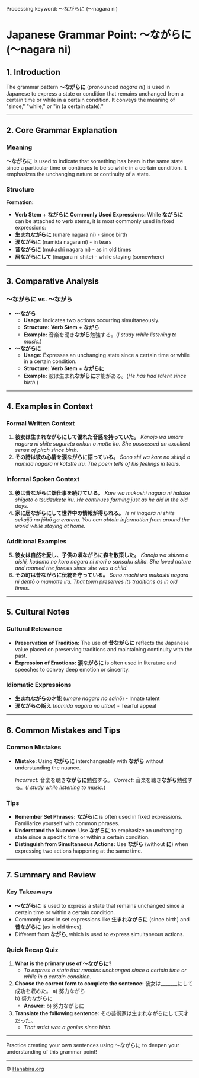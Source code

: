 Processing keyword: ～ながらに (～nagara ni)
# Japanese Grammar Point: ～ながらに (～nagara ni)

## 1. Introduction
The grammar pattern **～ながらに** (pronounced *nagara ni*) is used in Japanese to express a state or condition that remains unchanged from a certain time or while in a certain condition. It conveys the meaning of "since," "while," or "in (a certain state)."

---
## 2. Core Grammar Explanation
### Meaning
**～ながらに** is used to indicate that something has been in the same state since a particular time or continues to be so while in a certain condition. It emphasizes the unchanging nature or continuity of a state.
### Structure
**Formation:**
- **Verb Stem** + **ながらに**
**Commonly Used Expressions:**
While **ながらに** can be attached to verb stems, it is most commonly used in fixed expressions:
- **生まれながらに** (umare nagara ni) - since birth
- **涙ながらに** (namida nagara ni) - in tears
- **昔ながらに** (mukashi nagara ni) - as in old times
- **居ながらにして** (inagara ni shite) - while staying (somewhere)
---
## 3. Comparative Analysis
### ～ながらに vs. ～ながら
- **～ながら**
  - **Usage:** Indicates two actions occurring simultaneously.
  - **Structure:** **Verb Stem** + **ながら**
  - **Example:** 音楽を聞き**ながら**勉強する。(*I study while listening to music.*)
- **～ながらに**
  - **Usage:** Expresses an unchanging state since a certain time or while in a certain condition.
  - **Structure:** **Verb Stem** + **ながらに**
  - **Example:** 彼は生まれ**ながらに**才能がある。(*He has had talent since birth.*)
---
## 4. Examples in Context
### Formal Written Context
1. **彼女は生まれながらにして優れた音感を持っていた。**
   *Kanojo wa umare nagara ni shite sugureta onkan o motte ita.*
   *She possessed an excellent sense of pitch since birth.*
2. **その詩は彼の心情を涙ながらに語っている。**
   *Sono shi wa kare no shinjō o namida nagara ni katatte iru.*
   *The poem tells of his feelings in tears.*
### Informal Spoken Context
3. **彼は昔ながらに畑仕事を続けている。**
   *Kare wa mukashi nagara ni hatake shigoto o tsudzukete iru.*
   *He continues farming just as he did in the old days.*
4. **家に居ながらにして世界中の情報が得られる。**
   *Ie ni inagara ni shite sekaijū no jōhō ga erareru.*
   *You can obtain information from around the world while staying at home.*
### Additional Examples
5. **彼女は自然を愛し、子供の頃ながらに森を散策した。**
   *Kanojo wa shizen o aishi, kodomo no koro nagara ni mori o sansaku shita.*
   *She loved nature and roamed the forests since she was a child.*
6. **その町は昔ながらに伝統を守っている。**
   *Sono machi wa mukashi nagara ni dentō o mamotte iru.*
   *That town preserves its traditions as in old times.*
---
## 5. Cultural Notes
### Cultural Relevance
- **Preservation of Tradition:** The use of **昔ながらに** reflects the Japanese value placed on preserving traditions and maintaining continuity with the past.
- **Expression of Emotions:** **涙ながらに** is often used in literature and speeches to convey deep emotion or sincerity.
### Idiomatic Expressions
- **生まれながらの才能** (*umare nagara no sainō*) - Innate talent
- **涙ながらの訴え** (*namida nagara no uttae*) - Tearful appeal
---
## 6. Common Mistakes and Tips
### Common Mistakes
- **Mistake:** Using **ながらに** interchangeably with **ながら** without understanding the nuance.
  
  *Incorrect:* 音楽を聴き**ながらに**勉強する。
  *Correct:* 音楽を聴き**ながら**勉強する。(*I study while listening to music.*)
### Tips
- **Remember Set Phrases:** **ながらに** is often used in fixed expressions. Familiarize yourself with common phrases.
- **Understand the Nuance:** Use **ながらに** to emphasize an unchanging state since a specific time or within a certain condition.
- **Distinguish from Simultaneous Actions:** Use **ながら** (without **に**) when expressing two actions happening at the same time.
---
## 7. Summary and Review
### Key Takeaways
- **～ながらに** is used to express a state that remains unchanged since a certain time or within a certain condition.
- Commonly used in set expressions like **生まれながらに** (since birth) and **昔ながらに** (as in old times).
- Different from **ながら**, which is used to express simultaneous actions.
### Quick Recap Quiz
1. **What is the primary use of ～ながらに?**
   - *To express a state that remains unchanged since a certain time or while in a certain condition.*
2. **Choose the correct form to complete the sentence:**
   彼女は_______にして成功を収めた。
   a) 努力ながら  
   b) 努力ながらに
   - **Answer:** b) 努力ながらに
3. **Translate the following sentence:**
   その芸術家は生まれながらにして天才だった。
   - *That artist was a genius since birth.*
---
Practice creating your own sentences using ～ながらに to deepen your understanding of this grammar point!


---

© [Hanabira.org](https://hanabira.org)

